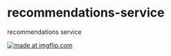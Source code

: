 # recommendations-service
recommendations service


<a href="https://imgflip.com/gif/2yiimx"><img src="https://i.imgflip.com/2yiimx.gif" title="made at imgflip.com"/></a>
